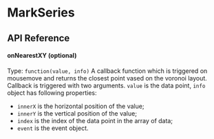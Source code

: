 # MarkSeries

<!-- INJECT:"ScatteplotChart" -->

## API Reference

#### onNearestXY (optional)
Type: `function(value, info)`
A callback function which is triggered on mousemove and returns the closest point vased on the voronoi layout.
Callback is triggered with two arguments. `value` is the data point, `info` object has following properties:
- `innerX` is the horizontal position of the value;
- `innerY` is the vertical position of the value;
- `index` is the index of the data point in the array of data;
- `event` is the event object.
